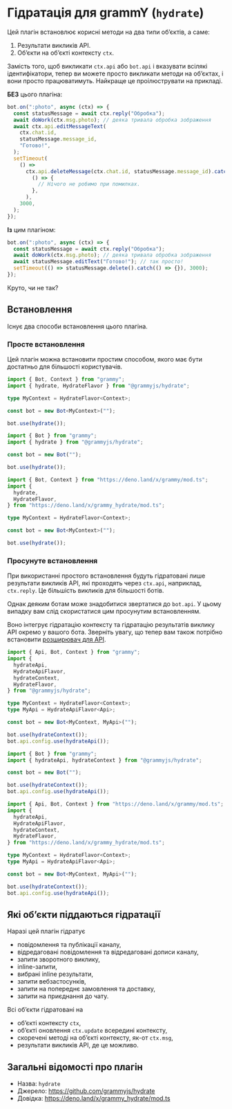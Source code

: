 # Гідратація для grammY (`hydrate`)

Цей плагін встановлює корисні методи на два типи обʼєктів, а саме:

1. Результати викликів API.
2. Обʼєкти на обʼєкті контексту `ctx`.

Замість того, щоб викликати `ctx.api` або `bot.api` і вказувати всілякі ідентифікатори, тепер ви можете просто викликати методи на обʼєктах, і вони просто працюватимуть.
Найкраще це проілюструвати на прикладі.

**БЕЗ** цього плагіна:

```ts
bot.on(":photo", async (ctx) => {
  const statusMessage = await ctx.reply("Обробка");
  await doWork(ctx.msg.photo); // деяка тривала обробка зображення
  await ctx.api.editMessageText(
    ctx.chat.id,
    statusMessage.message_id,
    "Готово!",
  );
  setTimeout(
    () =>
      ctx.api.deleteMessage(ctx.chat.id, statusMessage.message_id).catch(
        () => {
          // Нічого не робимо при помилках.
        },
      ),
    3000,
  );
});
```

**Із** цим плагіном:

```ts
bot.on(":photo", async (ctx) => {
  const statusMessage = await ctx.reply("Обробка");
  await doWork(ctx.msg.photo); // деяка тривала обробка зображення
  await statusMessage.editText("Готово!"); // так просто!
  setTimeout(() => statusMessage.delete().catch(() => {}), 3000);
});
```

Круто, чи не так?

## Встановлення

Існує два способи встановлення цього плагіна.

### Просте встановлення

Цей плагін можна встановити простим способом, якого має бути достатньо для більшості користувачів.

<CodeGroup>
  <CodeGroupItem title="TypeScript" active>

```ts
import { Bot, Context } from "grammy";
import { hydrate, HydrateFlavor } from "@grammyjs/hydrate";

type MyContext = HydrateFlavor<Context>;

const bot = new Bot<MyContext>("");

bot.use(hydrate());
```

</CodeGroupItem>
 <CodeGroupItem title="JavaScript">

```js
import { Bot } from "grammy";
import { hydrate } from "@grammyjs/hydrate";

const bot = new Bot("");

bot.use(hydrate());
```

</CodeGroupItem>
 <CodeGroupItem title="Deno">

```ts
import { Bot, Context } from "https://deno.land/x/grammy/mod.ts";
import {
  hydrate,
  HydrateFlavor,
} from "https://deno.land/x/grammy_hydrate/mod.ts";

type MyContext = HydrateFlavor<Context>;

const bot = new Bot<MyContext>("");

bot.use(hydrate());
```

</CodeGroupItem>
</CodeGroup>

### Просунуте встановлення

При використанні простого встановлення будуть гідратовані лише результати викликів API, які проходять через `ctx.api`, наприклад, `ctx.reply`.
Це більшість викликів для більшості ботів.

Однак деяким ботам може знадобитися звертатися до `bot.api`.
У цьому випадку вам слід скористатися цим просунутим встановленням.

Воно інтегрує гідратацію контексту та гідратацію результатів виклику API окремо у вашого бота.
Зверніть увагу, що тепер вам також потрібно встановити [розширювач для API](../advanced/transformers.md#розширювач-для-api).

<CodeGroup>
  <CodeGroupItem title="TypeScript" active>

```ts
import { Api, Bot, Context } from "grammy";
import {
  hydrateApi,
  HydrateApiFlavor,
  hydrateContext,
  HydrateFlavor,
} from "@grammyjs/hydrate";

type MyContext = HydrateFlavor<Context>;
type MyApi = HydrateApiFlavor<Api>;

const bot = new Bot<MyContext, MyApi>("");

bot.use(hydrateContext());
bot.api.config.use(hydrateApi());
```

</CodeGroupItem>
 <CodeGroupItem title="JavaScript">

```js
import { Bot } from "grammy";
import { hydrateApi, hydrateContext } from "@grammyjs/hydrate";

const bot = new Bot("");

bot.use(hydrateContext());
bot.api.config.use(hydrateApi());
```

</CodeGroupItem>
 <CodeGroupItem title="Deno">

```ts
import { Api, Bot, Context } from "https://deno.land/x/grammy/mod.ts";
import {
  hydrateApi,
  HydrateApiFlavor,
  hydrateContext,
  HydrateFlavor,
} from "https://deno.land/x/grammy_hydrate/mod.ts";

type MyContext = HydrateFlavor<Context>;
type MyApi = HydrateApiFlavor<Api>;

const bot = new Bot<MyContext, MyApi>("");

bot.use(hydrateContext());
bot.api.config.use(hydrateApi());
```

</CodeGroupItem>
</CodeGroup>

## Які обʼєкти піддаються гідратації

Наразі цей плагін гідратує

- повідомлення та публікації каналу,
- відредаговані повідомлення та відредаговані дописи каналу,
- запити зворотного виклику,
- inline-запити,
- вибрані inline результати,
- запити вебзастосунків,
- запити на попереднє замовлення та доставку,
- запити на приєднання до чату.

Всі обʼєкти гідратовані на

- обʼєкті контексту `ctx`,
- обʼєкті оновлення `ctx.update` всередині контексту,
- скоречені методі на обʼєкті контексту, як-от `ctx.msg`,
- результати викликів API, де це можливо.

## Загальні відомості про плагін

- Назва: `hydrate`
- Джерело: <https://github.com/grammyjs/hydrate>
- Довідка: <https://deno.land/x/grammy_hydrate/mod.ts>
